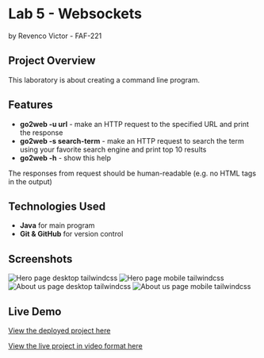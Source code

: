 # Lab 5 - Websockets

by Revenco Victor - FAF-221

## Project Overview
This laboratory is about creating a command line program.

## Features
- **go2web -u url** - make an HTTP request to the specified URL and print the response
- **go2web -s search-term** - make an HTTP request to search the term using your favorite search engine and print top 10 results
- **go2web -h** - show this help

The responses from request should be human-readable (e.g. no HTML tags in the output)

## Technologies Used
- **Java** for main program
- **Git & GitHub** for version control

## Screenshots
![Hero page desktop tailwindcss](screenshots/Hero_page_tailwindcss_desktop.PNG)
![Hero page mobile tailwindcss](screenshots/Hero_page_tailwindcss_mobile.PNG)
![About us page desktop tailwindcss](screenshots/About_us_page_tailwindcss_desktop.PNG)
![About us page mobile tailwindcss](screenshots/About_us_page_tailwindcss_mobile.PNG)

## Live Demo
[View the deployed project here](https://kipitokisk.github.io/WEB_Lab/)

[View the live project in video format here](https://drive.google.com/file/d/1mx6u4-VgTDkohJlP2jz2jNFl-XRTVMwE/view?usp=sharing)
